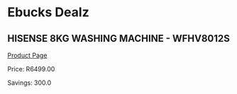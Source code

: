 
# Ebucks Dealz
## HISENSE 8KG WASHING MACHINE - WFHV8012S
[Product Page](https://www.ebucks.com/web/shop/productSelected.do?prodId=896812080&catId=704981826)

Price: R6499.00

Savings: 300.0


	